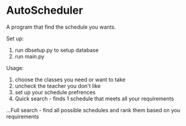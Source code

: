 # AutoScheduler

A program that find the schedule you wants.

Set up:
1. run dbsetup.py to setup database
2. run main.py

Usage:
1. choose the classes you need or want to take
2. uncheck the teacher you don't like
3. set up your schedule prefrences
4. Quick search - finds 1 schedule that meets all your requirements

...Full search - find all possible schedules and rank them based on you requirements
